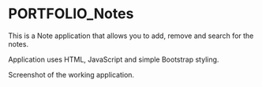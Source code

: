 # PORTFOLIO_Notes

This is a Note application that allows you to add, remove and search for the notes.

Application uses HTML, JavaScript and simple Bootstrap styling.

Screenshot of the working application. 

